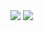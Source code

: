 <img src="https://capsule-render.vercel.app/api?type=waving&color=gradient&customColorList=0,2,2,5,30&&height=300&section=header&text=Hey,%20I'm%20Shujauddin%20Qadri!%20👋&animation=fadeIn&fontSize=50&desc=Learning%20Android%20Developer&fontAlignY=40" />
<img src="https://visitor-badge-reloaded.herokuapp.com/badge?page_id=gh-shujauddin&text=Profile%20Visits" />
